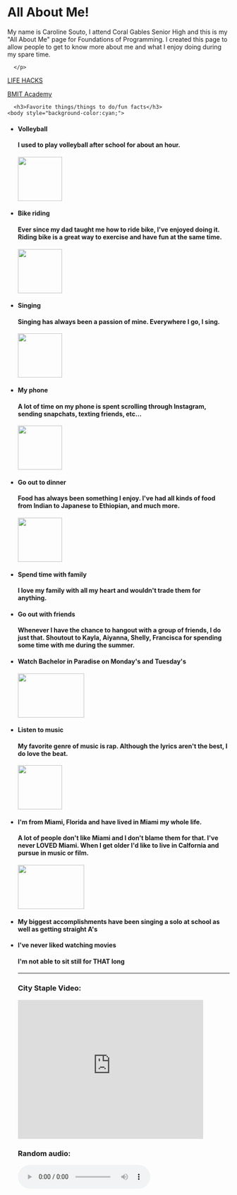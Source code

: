 <!DOCTYPE html>
<html>
    <head>
        <title>All About Me!</title>
        <link rel="stylesheet" type="text/css" href="my_style.css">
    </head>
    <body>
       <h1>All About Me!</h1>
     <p>My name is Caroline Souto, I attend Coral Gables Senior High and this is my "All About Me" page for Foundations of Programming.  I created this page to allow people to get to know more about me and what I enjoy doing during my spare time.

      </p>
  </body>
<a href="https://thatsocaroline.github.io/greatesthacks/">LIFE HACKS</a>

  <p>
<a href="https://thatsocaroline.github.io/BMITAcademy/">BMIT Academy</a>
  </p>

      <h3>Favorite things/things to do/fun facts</h3>
    <body style="background-color:cyan;">
  <ul>
   <li><h4>Volleyball</h4>
     <h4>I used to play volleyball after school for about an hour.</h4>
       <img src="https://i.pinimg.com/originals/0d/a5/a3/0da5a3aa135a439162e9828f3dce746c.png" width="100" height="100"> 
    <li><h4>Bike riding</h4>
      <h4>Ever since my dad taught me how to ride bike, I've enjoyed doing it.  Riding bike is a great way to exercise and have fun at the same time.</h4>
      <img src="https://cdn.iconscout.com/icon/free/png-256/ecology-environment-cycle-bike-riding-bicycle-26836.png" width="100" height="100"> 
    <li><h4>Singing</h4>
      <h4>Singing has always been a passion of mine.  Everywhere I go, I sing.</h4>
      <img src="https://cdn0.iconfinder.com/data/icons/essentials-volume-6/128/hand-microphone-128.png" width="100" height="100">
    <li><h4>My phone</h4>
      <h4>A lot of time on my phone is spent scrolling through Instagram, sending snapchats, texting friends, etc...</h4>
      <img src="https://d1ic4altzx8ueg.cloudfront.net/niche-builder/5b21eaf79136c.png" width="100" height="100">
    <li><h4>Go out to dinner</h4>
      <h4>Food has always been something I enjoy.  I've had all kinds of food from Indian to Japanese to Ethiopian, and much more.</h4>
      <img src="https://images.freshop.com/00256900000002/7160df53747c755998d987d324366cf2_medium.png" width="100" height="100">
    <li><h4>Spend time with family</h4>
      <h4>I love my family with all my heart and wouldn't trade them for anything.</h4>
    <li><h4>Go out with friends</h4>
      <h4>Whenever I have the chance to hangout with a group of friends, I do just that.  Shoutout to Kayla, Aiyanna, Shelly, Francisca for spending some time with me during the summer.</h4>
    <li><h4>Watch Bachelor in Paradise on Monday's and Tuesday's</h4>
       <img src="http://realitysteve.com/wp-content/uploads/2019/08/BIPPoster-1024x538.jpg" width="150" height="100">
    <li><h4>Listen to music</h4>
      <h4>My favorite genre of music is rap.  Although the lyrics aren't the best, I do love the beat.</h4>
      <img src="http://blogs.wisetechlabs.com/wp-content/uploads/2019/09/Apple-Music.png" width="100" height="100">
    <li><h4>I'm from Miami, Florida and have lived in Miami my whole life.</h4>
      <h4>A lot of people don't like Miami and I don't blame them for that.  I've never LOVED Miami.  When I get older I'd like to live in Calfornia and pursue in music or film.</h4>
      <img src="https://www.nelsonmullins.com/storage/65be2e614ac7b31464e77fabdcd4df67.jpeg" width="150" height="100">
     <li><h4>My biggest accomplishments have been singing a solo at school as well as getting straight A's</h4>
    <li><h4>I've never liked watching movies</h4>
      <h4>I'm not able to sit still for THAT long</h4>
      <hr>
      <h3>City Staple Video: </h3>
     <embed width="420" height="315"
src="https://www.youtube.com/embed/WFjr-oUCwfI">
      <h3>Random audio: </h3>
      <audio id="player" controls>
      <source src="http://www.jplayer.org/audio/mp3/TSP-01-Cro_magnon_man.mp3" /> 
      <source src="http://www.jplayer.org/audio/ogg/TSP-01-Cro_magnon_man.ogg" /> 
      Your browser does not support the audio element.
</audio>
    </html>
